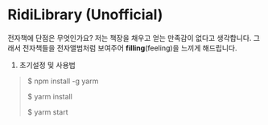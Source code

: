 # RidiLibrary (Unofficial)

전자책에 단점은 무엇인가요? 저는 책장을 채우고 얻는 만족감이 없다고 생각합니다. 그래서
 전자책들을 전자앨범처럼 보여주어 **filling**(feeling)을 느끼게 해드립니다.

1. 초기설정 및 사용법

> $ npm install -g yarm
>
> $ yarm install
>
> $ yarm start
